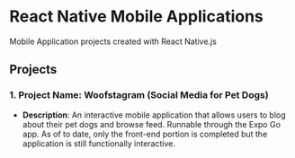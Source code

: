 # React Native Mobile Applications
Mobile Application projects created with React Native.js

## Projects

### 1. Project Name: Woofstagram (Social Media for Pet Dogs)
- **Description**: An interactive mobile application that allows users to blog about their pet dogs and browse feed. Runnable through the Expo Go app. As of to date, only the front-end portion is completed but the application is still functionally interactive.
